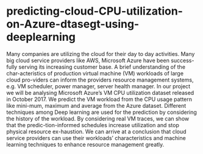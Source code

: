 # predicting-cloud-CPU-utilization-on-Azure-dtasegt-using-deeplearning
Many companies are utilizing the cloud for their day to day activities. Many big cloud service providers like AWS, Microsoft Azure have been success-fully serving its increasing customer base. A brief understanding of the char-acteristics of production virtual machine (VM) workloads of large cloud pro-viders can inform the providers resource management systems, e.g. VM scheduler, power manager, server health manager. In our project we will be analysing Microsoft Azure’s VM CPU utilization dataset released in October 2017. We predict the VM workload from the CPU usage pattern like mini-mum, maximum and average from the Azure dataset. Different techniques among Deep learning are used for the prediction by considering the history of the workload. By considering real VM traces, we can show that the predic-tion-informed schedules increase utilization and stop physical resource ex-haustion. We can arrive at a conclusion that cloud service providers can use their workloads’ characteristics and machine learning techniques to enhance resource management greatly.
